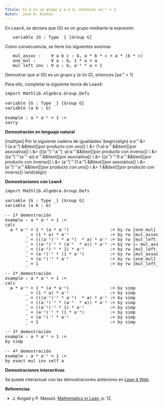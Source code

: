 ```yaml
---
Título: Si G es un grupo y a ∈ G, entonces aa⁻¹ = 1
Autor:  José A. Alonso
---
```


En Lean4, se declara que \(G\) es un grupo mediante la expresión
<pre lang="text">
   variable {G : Type _} [Group G]
</pre>

Como consecuencia, se tiene los siguientes axiomas
<pre lang="text">
   mul_assoc :    ∀ a b c : G, a * b * c = a * (b * c)
   one_mul :      ∀ a : G, 1 * a = a
   mul_left_inv : ∀ a : G, a⁻¹ * a = 1
</pre>

Demostrar que si \(G\) es un grupo y \(a \in G\), entonces
\[aa⁻¹ = 1\]

Para ello, completar la siguiente teoría de Lean4:

<pre lang="lean">
import Mathlib.Algebra.Group.Defs

variable {G : Type _} [Group G]
variable (a b : G)

example : a * a⁻¹ = 1 :=
sorry
</pre>
<!--more-->

<b>Demostración en lenguaje natural</b>

[mathjax]
Por la siguiente cadena de igualdades
\begin{align}
   a·a⁻¹ &= 1·(a·a⁻¹)                 &&\text[[por producto con uno]} \\
         &= (1·a)·a⁻¹                 &&\text[[por asociativa]} \\
         &= (((a⁻¹)⁻¹·a⁻¹) ·a)·a⁻¹    &&\text[[por producto con inverso]} \\
         &= ((a⁻¹)⁻¹·(a⁻¹ ·a))·a⁻¹    &&\text[[por asociativa]} \\
         &= ((a⁻¹)⁻¹·1)·a⁻¹           &&\text[[por producto con inverso]} \\
         &= (a⁻¹)⁻¹·(1·a⁻¹)           &&\text[[por asociativa]} \\
         &= (a⁻¹)⁻¹·a⁻¹               &&\text[[por producto con uno]} \\
         &= 1                         &&\text[[por producto con inverso]}
\end{align}

<b>Demostraciones con Lean4</b>

<pre lang="lean">
import Mathlib.Algebra.Group.Defs

variable {G : Type _} [Group G]
variable (a b : G)

-- 1ª demostración
example : a * a⁻¹ = 1 :=
calc
  a * a⁻¹ = 1 * (a * a⁻¹)                := by rw [one_mul]
        _ = (1 * a) * a⁻¹                := by rw [mul_assoc]
        _ = (((a⁻¹)⁻¹ * a⁻¹)  * a) * a⁻¹ := by rw [mul_left_inv]
        _ = ((a⁻¹)⁻¹ * (a⁻¹  * a)) * a⁻¹ := by rw [← mul_assoc]
        _ = ((a⁻¹)⁻¹ * 1) * a⁻¹          := by rw [mul_left_inv]
        _ = (a⁻¹)⁻¹ * (1 * a⁻¹)          := by rw [mul_assoc]
        _ = (a⁻¹)⁻¹ * a⁻¹                := by rw [one_mul]
        _ = 1                            := by rw [mul_left_inv]

-- 2ª demostración
example : a * a⁻¹ = 1 :=
calc
  a * a⁻¹ = 1 * (a * a⁻¹)                := by simp
        _ = (1 * a) * a⁻¹                := by simp
        _ = (((a⁻¹)⁻¹ * a⁻¹)  * a) * a⁻¹ := by simp
        _ = ((a⁻¹)⁻¹ * (a⁻¹  * a)) * a⁻¹ := by simp
        _ = ((a⁻¹)⁻¹ * 1) * a⁻¹          := by simp
        _ = (a⁻¹)⁻¹ * (1 * a⁻¹)          := by simp
        _ = (a⁻¹)⁻¹ * a⁻¹                := by simp
        _ = 1                            := by simp

-- 3ª demostración
example : a * a⁻¹ = 1 :=
by simp

-- 4ª demostración
example : a * a⁻¹ = 1 :=
by exact mul_inv_self a
</pre>

<b>Demostraciones interactivas</b>

Se puede interactuar con las demostraciones anteriores en <a href="https://lean.math.hhu.de/#url=https://raw.githubusercontent.com/jaalonso/Calculemus2/main/src/Producto_por_inverso.lean" rel="noopener noreferrer" target="_blank">Lean 4 Web</a>.

<b>Referencias</b>

<ul>
<li> J. Avigad y P. Massot. <a href="https://bit.ly/3U4UjBk">Mathematics in Lean</a>, p. 12.</li>
</ul>
